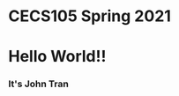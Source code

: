 # CECS105 Spring 2021
 </head>
 <body>
 <h1>Hello World!! </h1>
 <h3> It's John Tran </h3>
 </body>
 </html>
